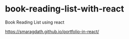 # book-reading-list-with-react

Book Reading List using react

https://smaragdath.github.io/portfolio-in-react/
